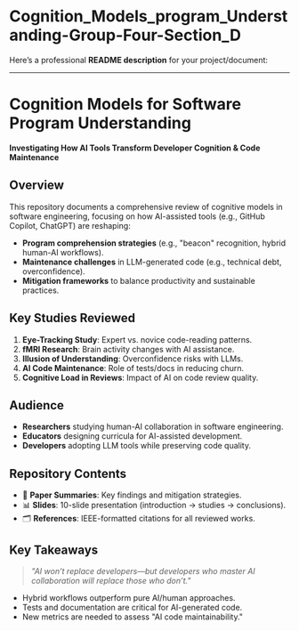 # Cognition_Models_program_Understanding-Group-Four-Section_D
Here’s a professional **README description** for your project/document:

---

# **Cognition Models for Software Program Understanding**  
**Investigating How AI Tools Transform Developer Cognition & Code Maintenance**  

## **Overview**  
This repository documents a comprehensive review of cognitive models in software engineering, focusing on how AI-assisted tools (e.g., GitHub Copilot, ChatGPT) are reshaping:  
- **Program comprehension strategies** (e.g., "beacon" recognition, hybrid human-AI workflows).  
- **Maintenance challenges** in LLM-generated code (e.g., technical debt, overconfidence).  
- **Mitigation frameworks** to balance productivity and sustainable practices.  

## **Key Studies Reviewed**  
1. **Eye-Tracking Study**: Expert vs. novice code-reading patterns.  
2. **fMRI Research**: Brain activity changes with AI assistance.  
3. **Illusion of Understanding**: Overconfidence risks with LLMs.  
4. **AI Code Maintenance**: Role of tests/docs in reducing churn.  
5. **Cognitive Load in Reviews**: Impact of AI on code review quality.  

## **Audience**  
- **Researchers** studying human-AI collaboration in software engineering.  
- **Educators** designing curricula for AI-assisted development.  
- **Developers** adopting LLM tools while preserving code quality.  

## **Repository Contents**  
- 📄 **Paper Summaries**: Key findings and mitigation strategies.  
- 📊 **Slides**: 10-slide presentation (introduction → studies → conclusions).  
- 🗂 **References**: IEEE-formatted citations for all reviewed works.  

## **Key Takeaways**  
> *"AI won’t replace developers—but developers who master AI collaboration will replace those who don’t."*  
- Hybrid workflows outperform pure AI/human approaches.  
- Tests and documentation are critical for AI-generated code.  
- New metrics are needed to assess "AI code maintainability."  
